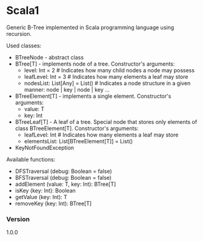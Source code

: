 # Scala1

Generic B-Tree implemented in Scala programming language using recursion. 

Used classes:
 - BTreeNode - abstract class
 - BTree[T] - implements node of a tree. Constructor's arguments:
   - level: Int = 2  # Indicates how many child nodes a node may possess
   - leafLevel: Int = 3 # Indicates how many elements a leaf may store 
   - nodesList: List[Any] = List() # Indicates a node structure in a given manner: node | key | node | key ...
 - BTreeElement[T] - implements a single element. Constructor's arguments:
   - value: T 
   - key: Int
 - BTreeLeaf[T] - A leaf of a tree. Special node that stores only elements of class BTreeElement[T]. Constructor's arguments:
   - leafLevel: Int # Indicates how many elements a leaf may store
   - elementsList: List[BTreeElement[T]] = List() 
 - KeyNotFoundException

Available functions:
 - DFSTraversal (debug: Boolean = false)
 - BFSTraversal (debug: Boolean = false)
 - addElement (value: T, key: Int): BTree[T]
 - isKey (key: Int): Boolean
 - getValue (key: Int): T
 - removeKey (key: Int): BTree[T]

### Version
1.0.0
